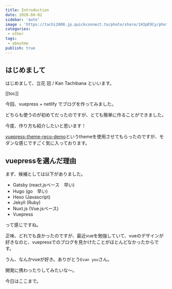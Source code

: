 ```yaml
---
title: Introduction
date: 2020-04-02
sidebar: 'auto'
image : 'https://tachi2008.jp.quickconnect.to/photo/share/1H3pE9Cy/photo_4b414e2f30333234e98193e7a596e59c9fefbcb4efbcad312d30e58b9d_50333233303030322e4a5047'
categories:
 - other
tags:
 - aboutme
publish: true
---
```


## はじめまして

はじめまして、立花 冠 / Kan Tachibana といいます。

[[toc]]

今回、vuepress + netlify でブログを作ってみました。

どちらも使うのが初めてだったのですが、とても簡単に作ることができました。

今度、作り方も紹介したいと思います！

[vuepress-theme-reco-demo](https://vuepress-theme-reco.recoluan.com/en/)というthemeを使用させてもらったのですが、モダンな感じですごく気に入っております。

## vuepressを選んだ理由

まず、候補としては以下がありました。

- Gatsby (react.jsベース　早い)
- Hugo (go　早い)
- Hexo (Javascript)
- Jekyll (Ruby)
- Nuxt.js (Vue.jsベース)
- Vuepress

って感じですね。

正味、どれでも良かったのですが、最近vueを勉強していて、vueのデザインが好きなのと、vuepressでのブログを見かけたことがほとんどなかったからです。

うん、なんかvueが好き。ありがとう`Evan you`さん。

開発に携わったりしてみたいな〜。

今日はここまで。